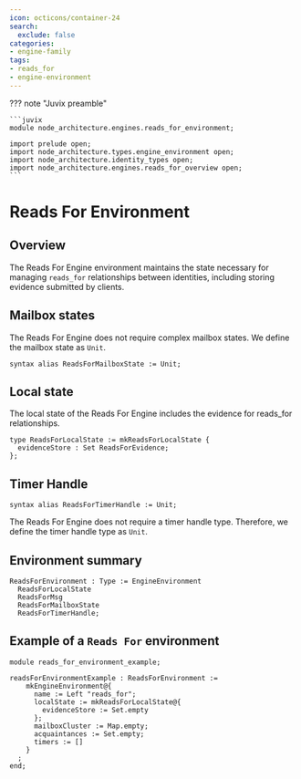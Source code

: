 ```yaml
---
icon: octicons/container-24
search:
  exclude: false
categories:
- engine-family
tags:
- reads_for
- engine-environment
---
```


??? note "Juvix preamble"

    ```juvix
    module node_architecture.engines.reads_for_environment;

    import prelude open;
    import node_architecture.types.engine_environment open;
    import node_architecture.identity_types open;
    import node_architecture.engines.reads_for_overview open;
    ```

# Reads For Environment

## Overview

The Reads For Engine environment maintains the state necessary for managing `reads_for` relationships between identities, including storing evidence submitted by clients.

## Mailbox states

The Reads For Engine does not require complex mailbox states. We define the mailbox state as `Unit`.

```juvix
syntax alias ReadsForMailboxState := Unit;
```

## Local state

The local state of the Reads For Engine includes the evidence for reads_for relationships.

```juvix
type ReadsForLocalState := mkReadsForLocalState {
  evidenceStore : Set ReadsForEvidence;
};
```

## Timer Handle

```juvix
syntax alias ReadsForTimerHandle := Unit;
```

The Reads For Engine does not require a timer handle type. Therefore, we define the timer handle type as `Unit`.

## Environment summary

```juvix
ReadsForEnvironment : Type := EngineEnvironment 
  ReadsForLocalState 
  ReadsForMsg 
  ReadsForMailboxState 
  ReadsForTimerHandle;
```

## Example of a `Reads For` environment

```juvix extract-module-statements
module reads_for_environment_example;

readsForEnvironmentExample : ReadsForEnvironment :=
    mkEngineEnvironment@{
      name := Left "reads_for";
      localState := mkReadsForLocalState@{
        evidenceStore := Set.empty
      };
      mailboxCluster := Map.empty;
      acquaintances := Set.empty;
      timers := []
    }
  ;
end;
```
